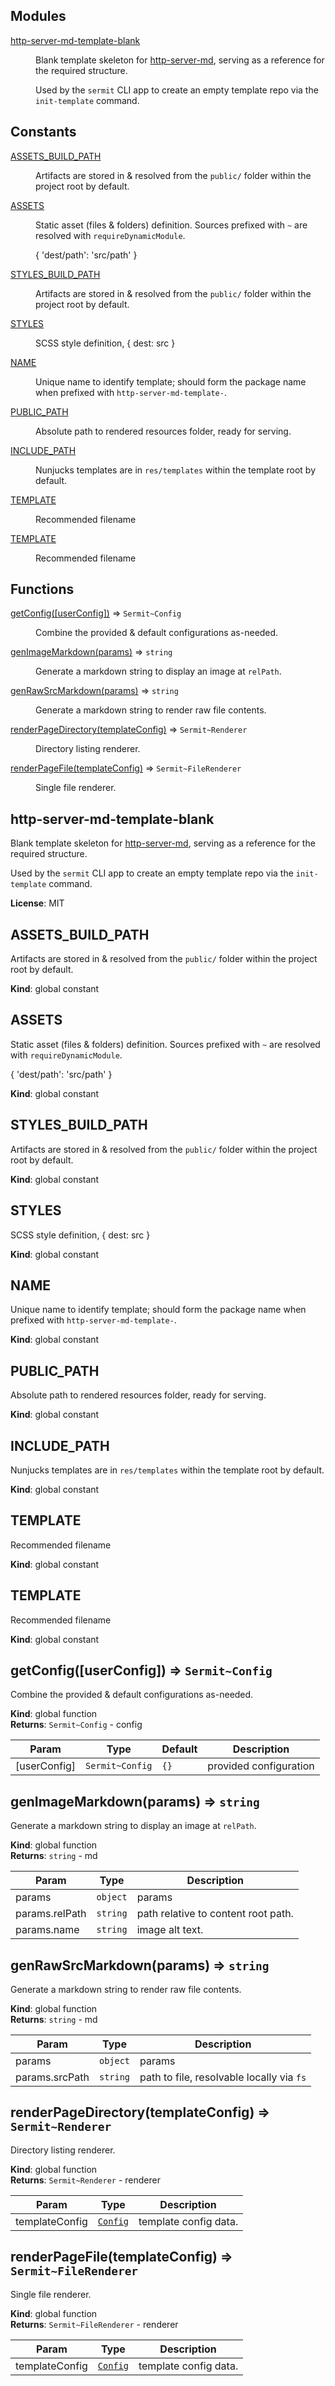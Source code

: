 ## Modules

<dl>
<dt><a href="#module_http-server-md-template-blank">http-server-md-template-blank</a></dt>
<dd><p>Blank template skeleton for <a href="https://github.com/f3rno64/http-server-md">http-server-md</a>, serving as a
reference for the required structure.</p>
<p>Used by the <code>sermit</code> CLI app to create an empty template repo via the
<code>init-template</code> command.</p>
</dd>
</dl>

## Constants

<dl>
<dt><a href="#ASSETS_BUILD_PATH">ASSETS_BUILD_PATH</a></dt>
<dd><p>Artifacts are stored in &amp; resolved from the <code>public/</code> folder within the
project root by default.</p>
</dd>
<dt><a href="#ASSETS">ASSETS</a></dt>
<dd><p>Static asset (files &amp; folders) definition. Sources prefixed with <code>~</code> are
resolved with <code>requireDynamicModule</code>.</p>
<p>{
  &#39;dest/path&#39;: &#39;src/path&#39;
}</p>
</dd>
<dt><a href="#STYLES_BUILD_PATH">STYLES_BUILD_PATH</a></dt>
<dd><p>Artifacts are stored in &amp; resolved from the <code>public/</code> folder within the
project root by default.</p>
</dd>
<dt><a href="#STYLES">STYLES</a></dt>
<dd><p>SCSS style definition, { dest: src }</p>
</dd>
<dt><a href="#NAME">NAME</a></dt>
<dd><p>Unique name to identify template; should form the package name when prefixed
with <code>http-server-md-template-</code>.</p>
</dd>
<dt><a href="#PUBLIC_PATH">PUBLIC_PATH</a></dt>
<dd><p>Absolute path to rendered resources folder, ready for serving.</p>
</dd>
<dt><a href="#INCLUDE_PATH">INCLUDE_PATH</a></dt>
<dd><p>Nunjucks templates are in <code>res/templates</code> within the template root by
default.</p>
</dd>
<dt><a href="#TEMPLATE">TEMPLATE</a></dt>
<dd><p>Recommended filename</p>
</dd>
<dt><a href="#TEMPLATE">TEMPLATE</a></dt>
<dd><p>Recommended filename</p>
</dd>
</dl>

## Functions

<dl>
<dt><a href="#getConfig">getConfig([userConfig])</a> ⇒ <code>Sermit~Config</code></dt>
<dd><p>Combine the provided &amp; default configurations as-needed.</p>
</dd>
<dt><a href="#genImageMarkdown">genImageMarkdown(params)</a> ⇒ <code>string</code></dt>
<dd><p>Generate a markdown string to display an image at <code>relPath</code>.</p>
</dd>
<dt><a href="#genRawSrcMarkdown">genRawSrcMarkdown(params)</a> ⇒ <code>string</code></dt>
<dd><p>Generate a markdown string to render raw file contents.</p>
</dd>
<dt><a href="#renderPageDirectory">renderPageDirectory(templateConfig)</a> ⇒ <code>Sermit~Renderer</code></dt>
<dd><p>Directory listing renderer.</p>
</dd>
<dt><a href="#renderPageFile">renderPageFile(templateConfig)</a> ⇒ <code>Sermit~FileRenderer</code></dt>
<dd><p>Single file renderer.</p>
</dd>
</dl>

<a name="module_http-server-md-template-blank"></a>

## http-server-md-template-blank
Blank template skeleton for [http-server-md](https://github.com/f3rno64/http-server-md), serving as a
reference for the required structure.

Used by the `sermit` CLI app to create an empty template repo via the
`init-template` command.

**License**: MIT  
<a name="ASSETS_BUILD_PATH"></a>

## ASSETS\_BUILD\_PATH
Artifacts are stored in & resolved from the `public/` folder within the
project root by default.

**Kind**: global constant  
<a name="ASSETS"></a>

## ASSETS
Static asset (files & folders) definition. Sources prefixed with `~` are
resolved with `requireDynamicModule`.

{
  'dest/path': 'src/path'
}

**Kind**: global constant  
<a name="STYLES_BUILD_PATH"></a>

## STYLES\_BUILD\_PATH
Artifacts are stored in & resolved from the `public/` folder within the
project root by default.

**Kind**: global constant  
<a name="STYLES"></a>

## STYLES
SCSS style definition, { dest: src }

**Kind**: global constant  
<a name="NAME"></a>

## NAME
Unique name to identify template; should form the package name when prefixed
with `http-server-md-template-`.

**Kind**: global constant  
<a name="PUBLIC_PATH"></a>

## PUBLIC\_PATH
Absolute path to rendered resources folder, ready for serving.

**Kind**: global constant  
<a name="INCLUDE_PATH"></a>

## INCLUDE\_PATH
Nunjucks templates are in `res/templates` within the template root by
default.

**Kind**: global constant  
<a name="TEMPLATE"></a>

## TEMPLATE
Recommended filename

**Kind**: global constant  
<a name="TEMPLATE"></a>

## TEMPLATE
Recommended filename

**Kind**: global constant  
<a name="getConfig"></a>

## getConfig([userConfig]) ⇒ <code>Sermit~Config</code>
Combine the provided & default configurations as-needed.

**Kind**: global function  
**Returns**: <code>Sermit~Config</code> - config  

| Param | Type | Default | Description |
| --- | --- | --- | --- |
| [userConfig] | <code>Sermit~Config</code> | <code>{}</code> | provided configuration |

<a name="genImageMarkdown"></a>

## genImageMarkdown(params) ⇒ <code>string</code>
Generate a markdown string to display an image at `relPath`.

**Kind**: global function  
**Returns**: <code>string</code> - md  

| Param | Type | Description |
| --- | --- | --- |
| params | <code>object</code> | params |
| params.relPath | <code>string</code> | path relative to content root path. |
| params.name | <code>string</code> | image alt text. |

<a name="genRawSrcMarkdown"></a>

## genRawSrcMarkdown(params) ⇒ <code>string</code>
Generate a markdown string to render raw file contents.

**Kind**: global function  
**Returns**: <code>string</code> - md  

| Param | Type | Description |
| --- | --- | --- |
| params | <code>object</code> | params |
| params.srcPath | <code>string</code> | path to file, resolvable locally via `fs` |

<a name="renderPageDirectory"></a>

## renderPageDirectory(templateConfig) ⇒ <code>Sermit~Renderer</code>
Directory listing renderer.

**Kind**: global function  
**Returns**: <code>Sermit~Renderer</code> - renderer  

| Param | Type | Description |
| --- | --- | --- |
| templateConfig | [<code>Config</code>](#SermitBlankTemplate..Config) | template config data. |

<a name="renderPageFile"></a>

## renderPageFile(templateConfig) ⇒ <code>Sermit~FileRenderer</code>
Single file renderer.

**Kind**: global function  
**Returns**: <code>Sermit~FileRenderer</code> - renderer  

| Param | Type | Description |
| --- | --- | --- |
| templateConfig | [<code>Config</code>](#SermitBlankTemplate..Config) | template config data. |

